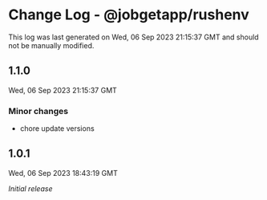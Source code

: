 # Change Log - @jobgetapp/rushenv

This log was last generated on Wed, 06 Sep 2023 21:15:37 GMT and should not be manually modified.

## 1.1.0
Wed, 06 Sep 2023 21:15:37 GMT

### Minor changes

- chore update versions

## 1.0.1
Wed, 06 Sep 2023 18:43:19 GMT

_Initial release_

